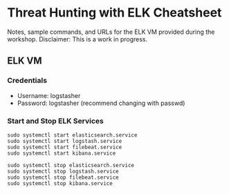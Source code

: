 # Threat Hunting with ELK Cheatsheet

Notes, sample commands, and URLs for the ELK VM provided during the workshop.
Disclaimer: This is a work in progress.

## ELK VM

### Credentials
* Username: logstasher
* Password: logstasher (recommend changing with passwd)

### Start and Stop ELK Services
```
sudo systemctl start elasticsearch.service
sudo systemctl start logstash.service
sudo systemctl start filebeat.service
sudo systemctl start kibana.service

sudo systemctl stop elasticsearch.service
sudo systemctl stop logstash.service
sudo systemctl stop filebeat.service
sudo systemctl stop kibana.service

```


